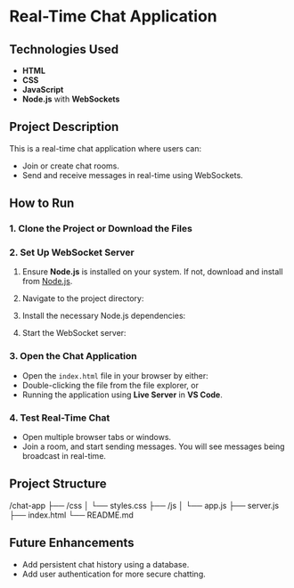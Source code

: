 # Real-Time Chat Application

## Technologies Used
- **HTML**
- **CSS**
- **JavaScript**
- **Node.js** with **WebSockets**

## Project Description
This is a real-time chat application where users can:
- Join or create chat rooms.
- Send and receive messages in real-time using WebSockets.

## How to Run

### 1. Clone the Project or Download the Files

### 2. Set Up WebSocket Server
1. Ensure **Node.js** is installed on your system. If not, download and install from [Node.js](https://nodejs.org/).
2. Navigate to the project directory:
3. Install the necessary Node.js dependencies:

4. Start the WebSocket server:

### 3. Open the Chat Application
- Open the `index.html` file in your browser by either:
- Double-clicking the file from the file explorer, or
- Running the application using **Live Server** in **VS Code**.

### 4. Test Real-Time Chat
- Open multiple browser tabs or windows.
- Join a room, and start sending messages. You will see messages being broadcast in real-time.

## Project Structure
/chat-app ├── /css │ └── styles.css ├── /js │ └── app.js ├── server.js ├── index.html └── README.md

## Future Enhancements
- Add persistent chat history using a database.
- Add user authentication for more secure chatting.
